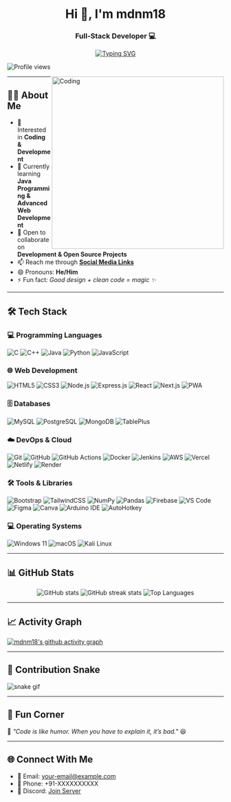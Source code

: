 <h1 align="center">Hi 👋, I'm mdnm18</h1>
<h3 align="center">Full-Stack Developer 💻</h3>

<!-- Typing Animation -->
<p align="center">
  <a href="https://github.com/mdnm18">
    <img src="https://readme-typing-svg.demolab.com?font=Fira+Code&size=22&pause=1000&color=00FF00&center=true&vCenter=true&width=440&lines=Full-Stack+Developer;Always+Learning+New+Things;Coding+%26+Development+Enthusiast" alt="Typing SVG" />
  </a>
</p>

<!-- Profile Views -->
<p align="left">
  <img src="https://komarev.com/ghpvc/?username=mdnm18&label=Profile%20views&color=0e75b6&style=flat" alt="Profile views" />
</p>

<!-- Coder GIF -->
<img align="right" alt="Coding" width="400" src="https://cdn.dribbble.com/users/1162077/screenshots/3848914/programmer.gif">

---

## 👨‍💻 About Me
- 👀 Interested in **Coding & Development**  
- 🌱 Currently learning **Java Programming & Advanced Web Development**  
- 💞 Open to collaborate on **Development & Open Source Projects**  
- 📫 Reach me through **[Social Media Links](#)**  
- 😄 Pronouns: **He/Him**  
- ⚡ Fun fact: *Good design + clean code = magic ✨*  

---

## 🛠️ Tech Stack

### 💻 Programming Languages
![C](https://img.shields.io/badge/C-00599C?style=for-the-badge&logo=c&logoColor=white)
![C++](https://img.shields.io/badge/C++-00599C?style=for-the-badge&logo=cplusplus&logoColor=white)
![Java](https://img.shields.io/badge/Java-007396?style=for-the-badge&logo=java&logoColor=white)
![Python](https://img.shields.io/badge/Python-3776AB?style=for-the-badge&logo=python&logoColor=white)
![JavaScript](https://img.shields.io/badge/JavaScript-F7DF1E?style=for-the-badge&logo=javascript&logoColor=black)

### 🌐 Web Development
![HTML5](https://img.shields.io/badge/HTML5-E34F26?style=for-the-badge&logo=html5&logoColor=white)
![CSS3](https://img.shields.io/badge/CSS3-1572B6?style=for-the-badge&logo=css3&logoColor=white)
![Node.js](https://img.shields.io/badge/Node.js-339933?style=for-the-badge&logo=nodedotjs&logoColor=white)
![Express.js](https://img.shields.io/badge/Express.js-000000?style=for-the-badge&logo=express&logoColor=white)
![React](https://img.shields.io/badge/React-20232A?style=for-the-badge&logo=react&logoColor=61DAFB)
![Next.js](https://img.shields.io/badge/Next.js-000000?style=for-the-badge&logo=nextdotjs&logoColor=white)
![PWA](https://img.shields.io/badge/PWA-5A0FC8?style=for-the-badge&logo=pwa&logoColor=white)

### 🗄️ Databases
![MySQL](https://img.shields.io/badge/MySQL-4479A1?style=for-the-badge&logo=mysql&logoColor=white)
![PostgreSQL](https://img.shields.io/badge/PostgreSQL-316192?style=for-the-badge&logo=postgresql&logoColor=white)
![MongoDB](https://img.shields.io/badge/MongoDB-4EA94B?style=for-the-badge&logo=mongodb&logoColor=white)
![TablePlus](https://img.shields.io/badge/TablePlus-FC4C02?style=for-the-badge&logo=tableplus&logoColor=white)

### ☁️ DevOps & Cloud
![Git](https://img.shields.io/badge/Git-F05032?style=for-the-badge&logo=git&logoColor=white)
![GitHub](https://img.shields.io/badge/GitHub-181717?style=for-the-badge&logo=github&logoColor=white)
![GitHub Actions](https://img.shields.io/badge/GitHub_Actions-2088FF?style=for-the-badge&logo=githubactions&logoColor=white)
![Docker](https://img.shields.io/badge/Docker-2496ED?style=for-the-badge&logo=docker&logoColor=white)
![Jenkins](https://img.shields.io/badge/Jenkins-D24939?style=for-the-badge&logo=jenkins&logoColor=white)
![AWS](https://img.shields.io/badge/AWS-232F3E?style=for-the-badge&logo=amazonaws&logoColor=white)
![Vercel](https://img.shields.io/badge/Vercel-000000?style=for-the-badge&logo=vercel&logoColor=white)
![Netlify](https://img.shields.io/badge/Netlify-00C7B7?style=for-the-badge&logo=netlify&logoColor=white)
![Render](https://img.shields.io/badge/Render-46E3B7?style=for-the-badge&logo=render&logoColor=black)

### 🛠️ Tools & Libraries
![Bootstrap](https://img.shields.io/badge/Bootstrap-7952B3?style=for-the-badge&logo=bootstrap&logoColor=white)
![TailwindCSS](https://img.shields.io/badge/TailwindCSS-38B2AC?style=for-the-badge&logo=tailwindcss&logoColor=white)
![NumPy](https://img.shields.io/badge/NumPy-013243?style=for-the-badge&logo=numpy&logoColor=white)
![Pandas](https://img.shields.io/badge/Pandas-150458?style=for-the-badge&logo=pandas&logoColor=white)
![Firebase](https://img.shields.io/badge/Firebase-FFCA28?style=for-the-badge&logo=firebase&logoColor=black)
![VS Code](https://img.shields.io/badge/VS%20Code-0078D4?style=for-the-badge&logo=visualstudiocode&logoColor=white)
![Figma](https://img.shields.io/badge/Figma-F24E1E?style=for-the-badge&logo=figma&logoColor=white)
![Canva](https://img.shields.io/badge/Canva-00C4CC?style=for-the-badge&logo=canva&logoColor=white)
![Arduino IDE](https://img.shields.io/badge/Arduino_IDE-00979D?style=for-the-badge&logo=arduino&logoColor=white)
![AutoHotkey](https://img.shields.io/badge/AutoHotkey-334455?style=for-the-badge&logo=autohotkey&logoColor=white)

### 💻 Operating Systems
![Windows 11](https://img.shields.io/badge/Windows_11-0078D6?style=for-the-badge&logo=windows11&logoColor=white)
![macOS](https://img.shields.io/badge/macOS-000000?style=for-the-badge&logo=apple&logoColor=white)
![Kali Linux](https://img.shields.io/badge/Kali_Linux-557C94?style=for-the-badge&logo=kalilinux&logoColor=white)

---

## 📊 GitHub Stats
<p align="center">
  <img src="https://github-readme-stats.vercel.app/api?username=mdnm18&show_icons=true&theme=tokyonight" alt="GitHub stats" />
  <img src="https://github-readme-streak-stats.herokuapp.com/?user=mdnm18&theme=tokyonight" alt="GitHub streak stats" />
  <img src="https://github-readme-stats.vercel.app/api/top-langs/?username=mdnm18&layout=compact&theme=tokyonight" alt="Top Languages" />
</p>

---

## 📈 Activity Graph
[![mdnm18's github activity graph](https://github-readme-activity-graph.vercel.app/graph?username=mdnm18&bg_color=1a1b27&color=38bdae&line=38bdae&point=f5a97f&area=true&hide_border=true)](https://github.com/ashutosh00710/github-readme-activity-graph)

---

## 🐍 Contribution Snake
![snake gif](https://github.com/mdnm18/mdnm18/blob/output/github-contribution-grid-snake.svg)

---

## 🎉 Fun Corner
💬 *"Code is like humor. When you have to explain it, it’s bad."* 😆  

---

## 🌐 Connect With Me
- 📧 Email: your-email@example.com  
- 📱 Phone: +91-XXXXXXXXXX  
- 💬 Discord: [Join Server](#)  
